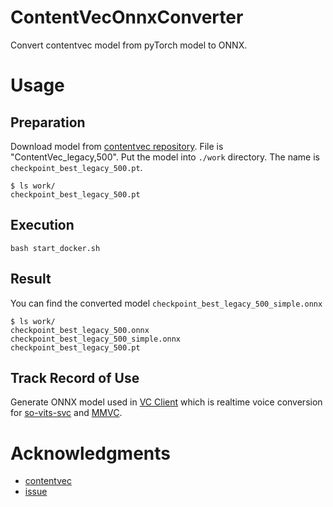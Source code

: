 # ContentVecOnnxConverter

Convert contentvec model from pyTorch model to ONNX.

# Usage

## Preparation

Download model from [contentvec repository](https://github.com/auspicious3000/contentvec).
File is "ContentVec_legacy,500".
Put the model into `./work` directory. The name is `checkpoint_best_legacy_500.pt`.

```
$ ls work/
checkpoint_best_legacy_500.pt
```

## Execution

```
bash start_docker.sh
```

## Result

You can find the converted model `checkpoint_best_legacy_500_simple.onnx`

```
$ ls work/
checkpoint_best_legacy_500.onnx  checkpoint_best_legacy_500_simple.onnx
checkpoint_best_legacy_500.pt
```

## Track Record of Use

Generate ONNX model used in [VC Client](https://github.com/w-okada/voice-changer) which is realtime voice conversion for [so-vits-svc](https://github.com/svc-develop-team/so-vits-svc) and [MMVC](https://github.com/isletennos/MMVC_Trainer).

# Acknowledgments

- [contentvec](https://github.com/auspicious3000/contentvec)
- [issue](https://github.com/auspicious3000/contentvec/issues/6)
